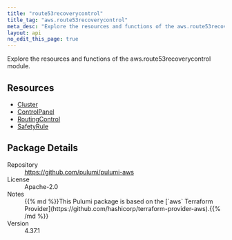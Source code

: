 ```yaml
---
title: "route53recoverycontrol"
title_tag: "aws.route53recoverycontrol"
meta_desc: "Explore the resources and functions of the aws.route53recoverycontrol module."
layout: api
no_edit_this_page: true
---
```


<!-- WARNING: this file was generated by Pulumi Docs Generator. -->
<!-- Do not edit by hand unless you're certain you know what you are doing! -->

Explore the resources and functions of the aws.route53recoverycontrol module.

<h2 id="resources">Resources</h2>
<ul class="api">
    <li><a href="cluster" title="Cluster"><span class="api-symbol api-symbol--resource"></span>Cluster</a></li>
    <li><a href="controlpanel" title="ControlPanel"><span class="api-symbol api-symbol--resource"></span>ControlPanel</a></li>
    <li><a href="routingcontrol" title="RoutingControl"><span class="api-symbol api-symbol--resource"></span>RoutingControl</a></li>
    <li><a href="safetyrule" title="SafetyRule"><span class="api-symbol api-symbol--resource"></span>SafetyRule</a></li>
</ul>

<h2 id="package-details">Package Details</h2>
<dl class="package-details">
	<dt>Repository</dt>
	<dd><a href="https://github.com/pulumi/pulumi-aws">https://github.com/pulumi/pulumi-aws</a></dd>
	<dt>License</dt>
	<dd>Apache-2.0</dd>
	<dt>Notes</dt>
	<dd>{{% md %}}This Pulumi package is based on the [`aws` Terraform Provider](https://github.com/hashicorp/terraform-provider-aws).{{% /md %}}</dd>
	<dt>Version</dt>
	<dd>4.37.1</dd>
</dl>

